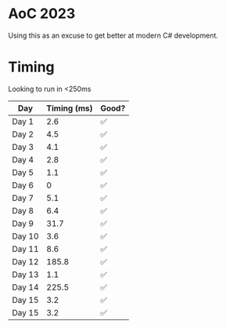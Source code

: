 # AoC 2023

Using this as an excuse to get better at modern C# development.

# Timing

Looking to run in <250ms

| Day    | Timing (ms) | Good? |
|--------|-------------| ----  |
| Day 1  | 2.6         |✅     |
| Day 2  | 4.5         |✅     |
| Day 3  | 4.1         |✅     |
| Day 4  | 2.8         |✅     |
| Day 5  | 1.1         |✅     |
| Day 6  | 0           |✅     |
| Day 7  | 5.1         |✅     |
| Day 8  | 6.4         |✅     |
| Day 9  | 31.7        |✅     |
| Day 10 | 3.6         |✅     |
| Day 11 | 8.6         |✅     |
| Day 12 | 185.8       |✅     |
| Day 13 | 1.1         |✅     |
| Day 14 | 225.5       |✅     |
| Day 15 | 3.2         |✅     |
| Day 15 | 3.2         |✅     |
